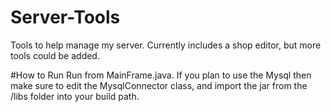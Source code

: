 # Server-Tools
Tools to help manage my server. Currently includes a shop editor, but more tools could be added.

#How to Run
Run from MainFrame.java.
If you plan to use the Mysql then make sure to edit the MysqlConnector class, and import the jar from the /libs folder into your build path.

